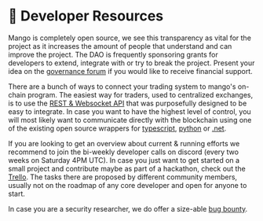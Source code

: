 # 👷 Developer Resources

Mango is completely open source, we see this transparency as vital for the project as it increases the amount of people that understand and can improve the project. The DAO is frequently sponsoring grants for developers to extend, integrate with or try to break the project. Present your idea on the [governance forum](https://forum.mango.markets/c/grants/7) if you would like to receive financial support.



There are a bunch of ways to connect your trading system to mango's on-chain program. The easiest way for traders, used to centralized exchanges, is to use the [REST & Websocket API](https://github.com/microwavedcola1/mango-v3-service) that was purposefully designed to be easy to integrate. In case you want to have the highest level of control, you will most likely want to communicate directly with the blockchain using one of the existing open source wrappers for [typescript](https://github.com/blockworks-foundation/mango-client-v3), [python](https://github.com/blockworks-foundation/mango-explorer) or [.net](https://github.com/bmresearch/Solnet.Mango/).



If you are looking to get an overview about current & running efforts we recommend to join the bi-weekly developer calls on discord (every two weeks on Saturday 4PM UTC). In case you just want to get started on a small project and contribute maybe as part of a hackathon, check out the [Trello](https://trello.com/b/tIj7K3FD/mango-development). The tasks there are proposed by different community members, usually not on the roadmap of any core developer and open for anyone to start.



In case you are a security researcher, we do offer a size-able [bug bounty](mango/bug-bounty.md).











&#x20;
